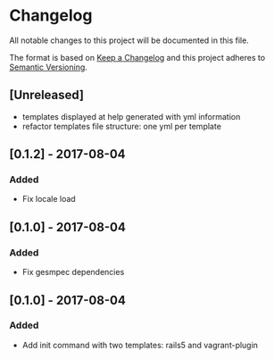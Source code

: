 # Changelog
All notable changes to this project will be documented in this file.

The format is based on [Keep a Changelog](http://keepachangelog.com/en/1.0.0/)
and this project adheres to [Semantic Versioning](http://semver.org/spec/v2.0.0.html).

## [Unreleased]
- templates displayed at help generated with yml information
- refactor templates file structure: one yml per template

## [0.1.2] - 2017-08-04
### Added
- Fix locale load

## [0.1.0] - 2017-08-04
### Added
- Fix gesmpec dependencies

## [0.1.0] - 2017-08-04
### Added
- Add init command with two templates: rails5 and vagrant-plugin
